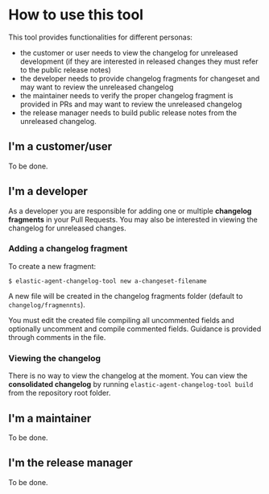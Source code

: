 # How to use this tool

This tool provides functionalities for different personas:
- the customer or user needs to view the changelog for unreleased development (if they are interested in released changes they must refer to the public release notes)
- the developer needs to provide changelog fragments for changeset and may want to review the unreleased changelog
- the maintainer needs to verify the proper changelog fragment is provided in PRs and may want to review the unreleased changelog
- the release manager needs to build public release notes from the unreleased changelog.

## I'm a customer/user

To be done.

## I'm a developer

As a developer you are responsible for adding one or multiple **changelog fragments** in your Pull Requests.
You may also be interested in  viewing the changelog for unreleased changes.

### Adding a changelog fragment

To create a new fragment:

```
$ elastic-agent-changelog-tool new a-changeset-filename
```

A new file will be created in the changelog fragments folder (default to `changelog/fragmennts`).

You must edit the created file compiling all uncommented fields and optionally uncomment and compile commented fields. Guidance is provided through comments in the file.

### Viewing the changelog

There is no way to view the changelog at the moment. You can view the **consolidated changelog** by running `elastic-agent-changelog-tool build` from the repository root folder.

## I'm a maintainer

To be done.

## I'm the release manager

To be done.
